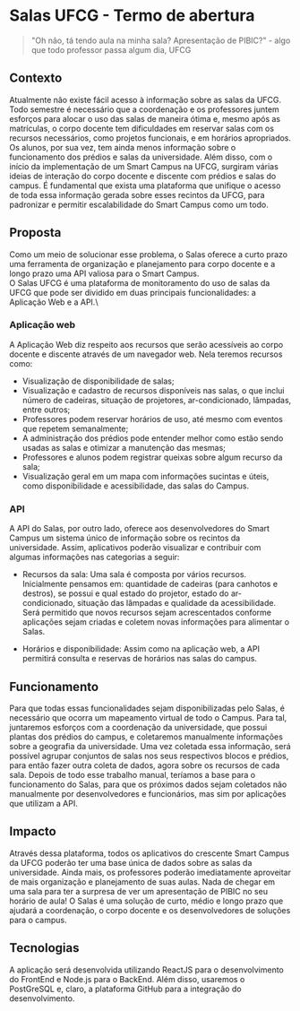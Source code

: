 # Salas UFCG - Termo de abertura

> "Oh não, tá tendo aula na minha sala? Apresentação de PIBIC?" -
> algo que  todo professor passa algum dia, UFCG 

## Contexto
Atualmente não existe fácil acesso à informação sobre as salas da UFCG. Todo semestre é necessário que a coordenação e os professores juntem esforços para alocar o uso das salas de maneira ótima e, mesmo após as matrículas, o corpo docente tem dificuldades em reservar salas com os recursos necessários, como projetos funcionais, e em horários apropriados. Os alunos, por sua vez, tem ainda menos informação sobre o funcionamento dos prédios e salas da universidade.
Além disso, com o início da implementação de um Smart Campus na UFCG, surgiram várias ideias de interação do corpo docente e discente com prédios e salas do campus. É fundamental que exista uma plataforma que unifique o acesso de toda essa informação gerada sobre esses recintos da UFCG, para padronizar e permitir escalabilidade do Smart Campus como um todo.

## Proposta

Como um meio de solucionar esse problema, o Salas oferece a curto prazo uma ferramenta de organização e planejamento para corpo docente e a longo prazo uma API valiosa para o Smart Campus.\
O Salas UFCG é uma plataforma de monitoramento do uso de salas da UFCG que pode ser dividido em duas principais funcionalidades: a Aplicação Web e a API.\

### Aplicação web
A Aplicação Web diz respeito aos recursos que serão acessíveis ao corpo docente e discente através de um navegador web. Nela teremos recursos como:
-   Visualização de disponibilidade de salas;
-   Visualização e cadastro de recursos disponíveis nas salas, o que inclui número de cadeiras, situação de projetores, ar-condicionado, lâmpadas, entre outros;
-   Professores podem reservar horários de uso, até mesmo com eventos que repetem semanalmente;
-   A administração dos prédios pode entender melhor como estão sendo usadas as salas e otimizar a manutenção das mesmas;
-   Professores e alunos podem registrar queixas sobre algum recurso da sala;
-   Visualização geral em um mapa com informações sucintas e úteis, como disponibilidade e acessibilidade, das salas do Campus.

### API
A API do Salas, por outro lado, oferece aos desenvolvedores do Smart Campus um sistema único de informação sobre os recintos da universidade. Assim, aplicativos poderão visualizar e contribuir com algumas informações nas categorias a seguir:

-   Recursos da sala: Uma sala é composta por vários recursos. Inicialmente pensamos em: quantidade de cadeiras (para canhotos e destros), se possui e qual estado do projetor, estado do ar-condicionado, situação das lâmpadas e qualidade da acessibilidade. Será permitido que novos recursos sejam acrescentados conforme aplicações sejam criadas e coletem novas informações para alimentar o Salas.

-   Horários e disponibilidade: Assim como na aplicação web, a API permitirá consulta e reservas de horários nas salas do campus.

## Funcionamento
Para que todas essas funcionalidades sejam disponibilizadas pelo Salas, é necessário que ocorra um mapeamento virtual de todo o Campus. Para tal, juntaremos esforços com a coordenação da universidade, que possui plantas dos prédios do campus, e coletaremos manualmente informações sobre a geografia da universidade. Uma vez coletada essa informação, será possível agrupar conjuntos de salas nos seus respectivos blocos e prédios, para então fazer outra coleta de dados, agora sobre os recursos de cada sala. Depois de todo esse trabalho manual, teríamos a base para o funcionamento do Salas, para que os próximos dados sejam coletados não manualmente por desenvolvedores e funcionários, mas sim por aplicações que utilizam a API.

## Impacto
Através dessa plataforma, todos os aplicativos do crescente Smart Campus da UFCG poderão ter uma base única de dados sobre as salas da universidade. Ainda mais, os professores poderão imediatamente aproveitar de mais organização e planejamento de suas aulas. Nada de chegar em uma sala para ter a surpresa de ver 
um apresentação de PIBIC no seu horário de aula! O Salas é uma solução de curto, médio e longo prazo que ajudará a coordenação, o corpo docente e os desenvolvedores de soluções para o campus.

## Tecnologias
A aplicação será desenvolvida utilizando ReactJS para o desenvolvimento do FrontEnd e Node.js para o BackEnd. Além disso, usaremos o PostGreSQL e, claro, a plataforma GitHub para a integração do desenvolvimento.
